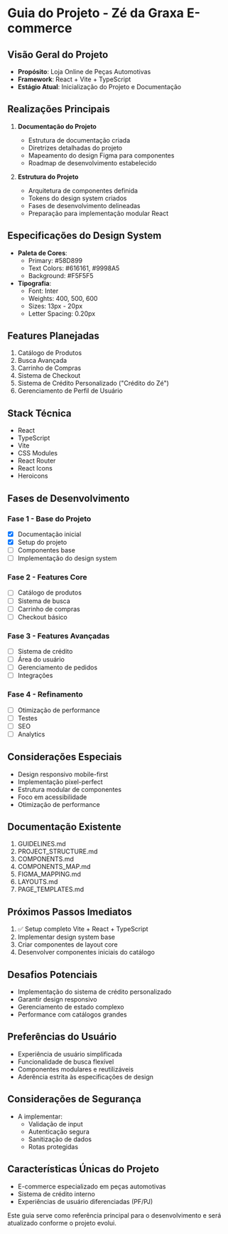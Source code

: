 # Guia do Projeto - Zé da Graxa E-commerce

## Visão Geral do Projeto
- **Propósito**: Loja Online de Peças Automotivas
- **Framework**: React + Vite + TypeScript
- **Estágio Atual**: Inicialização do Projeto e Documentação

## Realizações Principais
1. **Documentação do Projeto**
   - Estrutura de documentação criada
   - Diretrizes detalhadas do projeto
   - Mapeamento do design Figma para componentes
   - Roadmap de desenvolvimento estabelecido

2. **Estrutura do Projeto**
   - Arquitetura de componentes definida
   - Tokens do design system criados
   - Fases de desenvolvimento delineadas
   - Preparação para implementação modular React

## Especificações do Design System
- **Paleta de Cores**:
  - Primary: #58D899
  - Text Colors: #616161, #9998A5
  - Background: #F5F5F5
- **Tipografia**:
  - Font: Inter
  - Weights: 400, 500, 600
  - Sizes: 13px - 20px
  - Letter Spacing: 0.20px

## Features Planejadas
1. Catálogo de Produtos
2. Busca Avançada
3. Carrinho de Compras
4. Sistema de Checkout
5. Sistema de Crédito Personalizado ("Crédito do Zé")
6. Gerenciamento de Perfil de Usuário

## Stack Técnica
- React
- TypeScript
- Vite
- CSS Modules
- React Router
- React Icons
- Heroicons

## Fases de Desenvolvimento
### Fase 1 - Base do Projeto
- [x] Documentação inicial
- [x] Setup do projeto
- [ ] Componentes base
- [ ] Implementação do design system

### Fase 2 - Features Core
- [ ] Catálogo de produtos
- [ ] Sistema de busca
- [ ] Carrinho de compras
- [ ] Checkout básico

### Fase 3 - Features Avançadas
- [ ] Sistema de crédito
- [ ] Área do usuário
- [ ] Gerenciamento de pedidos
- [ ] Integrações

### Fase 4 - Refinamento
- [ ] Otimização de performance
- [ ] Testes
- [ ] SEO
- [ ] Analytics

## Considerações Especiais
- Design responsivo mobile-first
- Implementação pixel-perfect
- Estrutura modular de componentes
- Foco em acessibilidade
- Otimização de performance

## Documentação Existente
1. GUIDELINES.md
2. PROJECT_STRUCTURE.md
3. COMPONENTS.md
4. COMPONENTS_MAP.md
5. FIGMA_MAPPING.md
6. LAYOUTS.md
7. PAGE_TEMPLATES.md

## Próximos Passos Imediatos
1. ✅ Setup completo Vite + React + TypeScript
2. Implementar design system base
3. Criar componentes de layout core
4. Desenvolver componentes iniciais do catálogo

## Desafios Potenciais
- Implementação do sistema de crédito personalizado
- Garantir design responsivo
- Gerenciamento de estado complexo
- Performance com catálogos grandes

## Preferências do Usuário
- Experiência de usuário simplificada
- Funcionalidade de busca flexível
- Componentes modulares e reutilizáveis
- Aderência estrita às especificações de design

## Considerações de Segurança
- A implementar:
  - Validação de input
  - Autenticação segura
  - Sanitização de dados
  - Rotas protegidas

## Características Únicas do Projeto
- E-commerce especializado em peças automotivas
- Sistema de crédito interno
- Experiências de usuário diferenciadas (PF/PJ)

Este guia serve como referência principal para o desenvolvimento e será atualizado conforme o projeto evolui.
